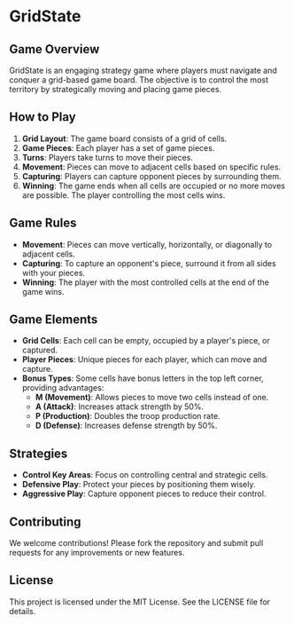 # GridState

## Game Overview
GridState is an engaging strategy game where players must navigate and conquer a grid-based game board. The objective is to control the most territory by strategically moving and placing game pieces.

## How to Play
1. **Grid Layout**: The game board consists of a grid of cells.
2. **Game Pieces**: Each player has a set of game pieces.
3. **Turns**: Players take turns to move their pieces.
4. **Movement**: Pieces can move to adjacent cells based on specific rules.
5. **Capturing**: Players can capture opponent pieces by surrounding them.
6. **Winning**: The game ends when all cells are occupied or no more moves are possible. The player controlling the most cells wins.

## Game Rules
- **Movement**: Pieces can move vertically, horizontally, or diagonally to adjacent cells.
- **Capturing**: To capture an opponent's piece, surround it from all sides with your pieces.
- **Winning**: The player with the most controlled cells at the end of the game wins.

## Game Elements
- **Grid Cells**: Each cell can be empty, occupied by a player's piece, or captured.
- **Player Pieces**: Unique pieces for each player, which can move and capture.
- **Bonus Types**: Some cells have bonus letters in the top left corner, providing advantages:
  - **M (Movement)**: Allows pieces to move two cells instead of one.
  - **A (Attack)**: Increases attack strength by 50%.
  - **P (Production)**: Doubles the troop production rate.
  - **D (Defense)**: Increases defense strength by 50%.

## Strategies
- **Control Key Areas**: Focus on controlling central and strategic cells.
- **Defensive Play**: Protect your pieces by positioning them wisely.
- **Aggressive Play**: Capture opponent pieces to reduce their control.

## Contributing
We welcome contributions! Please fork the repository and submit pull requests for any improvements or new features.

## License
This project is licensed under the MIT License. See the LICENSE file for details.
